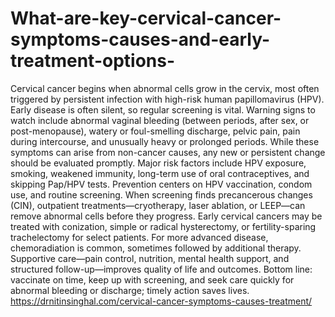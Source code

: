 # What-are-key-cervical-cancer-symptoms-causes-and-early-treatment-options-

Cervical cancer begins when abnormal cells grow in the cervix, most often triggered by persistent infection with high-risk human papillomavirus (HPV). Early disease is often silent, so regular screening is vital. Warning signs to watch include abnormal vaginal bleeding (between periods, after sex, or post-menopause), watery or foul-smelling discharge, pelvic pain, pain during intercourse, and unusually heavy or prolonged periods. While these symptoms can arise from non-cancer causes, any new or persistent change should be evaluated promptly. Major risk factors include HPV exposure, smoking, weakened immunity, long-term use of oral contraceptives, and skipping Pap/HPV tests. Prevention centers on HPV vaccination, condom use, and routine screening. When screening finds precancerous changes (CIN), outpatient treatments—cryotherapy, laser ablation, or LEEP—can remove abnormal cells before they progress. Early cervical cancers may be treated with conization, simple or radical hysterectomy, or fertility-sparing trachelectomy for select patients. For more advanced disease, chemoradiation is common, sometimes followed by additional therapy. Supportive care—pain control, nutrition, mental health support, and structured follow-up—improves quality of life and outcomes. Bottom line: vaccinate on time, keep up with screening, and seek care quickly for abnormal bleeding or discharge; timely action saves lives.
https://drnitinsinghal.com/cervical-cancer-symptoms-causes-treatment/
